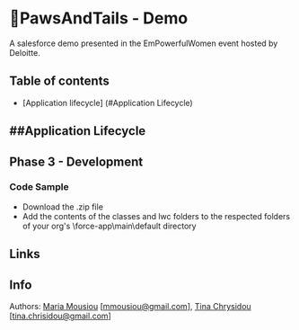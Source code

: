# 🐶PawsAndTails - Demo
A salesforce demo presented in the EmPowerfulWomen event hosted by Deloitte.

## Table of contents
- [Application lifecycle] (#Application Lifecycle)

##Application Lifecycle
- 
## Phase 3 - Development
  ### Code Sample
  * Download the .zip file
  * Add the contents of the classes and lwc folders to the respected folders of your org's \force-app\main\default directory

## Links

## Info 
Authors: [Maria Mousiou](https://github.com/mmousiou) [mmousiou@gmail.com], [Tina Chrysidou](https://github.com/tinachrysidou) [tina.chrisidou@gmail.com]
